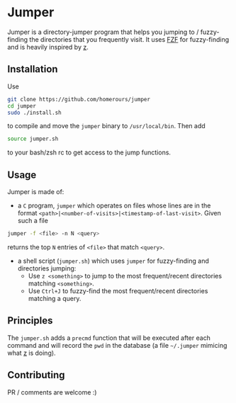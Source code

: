 # Jumper

Jumper is a directory-jumper program that helps you jumping to / fuzzy-finding the directories that you frequently visit.
It uses [FZF](https://github.com/junegunn/fzf) for fuzzy-finding and is heavily inspired by [z](https://github.com/rupa/z).

## Installation
Use
```bash
git clone https://github.com/homerours/jumper
cd jumper
sudo ./install.sh
```
to compile and move the `jumper` binary to `/usr/local/bin`. Then add 
```bash
source jumper.sh
```
to your bash/zsh rc to get access to the jump functions.

## Usage
Jumper is made of:
- a `C` program, `jumper` which operates on files whose lines are in the format `<path>|<number-of-visits>|<timestamp-of-last-visit>`. Given such a file
```bash
jumper -f <file> -n N <query>
```
returns the top `N` entries of `<file>` that match `<query>`.

- a shell script (`jumper.sh`) which uses `jumper` for fuzzy-finding and directories jumping:
    - Use `z <something>` to jump to the most frequent/recent directories matching `<something>`.
    - Use `Ctrl+J` to fuzzy-find the most frequent/recent directories matching a query.

## Principles

The `jumper.sh` adds a `precmd` function that will be executed after each command and will record the `pwd` in the database (a file `~/.jumper` mimicing what [z](https://github.com/rupa/z) is doing).

## Contributing

PR / comments are welcome :)
